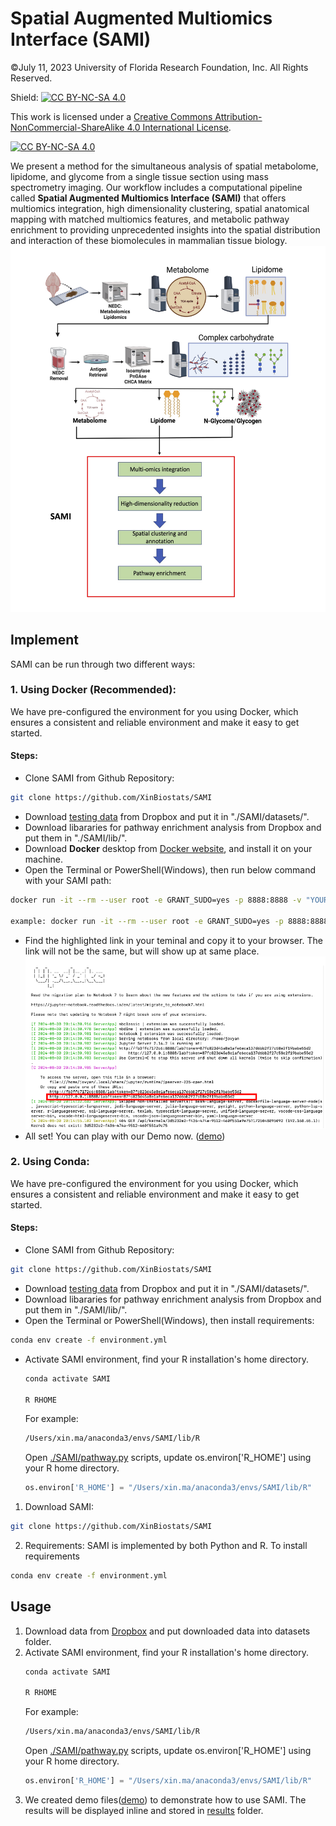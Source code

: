 # Spatial Augmented Multiomics Interface (SAMI) 
©July 11, 2023 University of Florida Research Foundation, Inc. All Rights Reserved.

Shield: [![CC BY-NC-SA 4.0][cc-by-nc-sa-shield]][cc-by-nc-sa]

This work is licensed under a
[Creative Commons Attribution-NonCommercial-ShareAlike 4.0 International License][cc-by-nc-sa].

[![CC BY-NC-SA 4.0][cc-by-nc-sa-image]][cc-by-nc-sa]

[cc-by-nc-sa]: http://creativecommons.org/licenses/by-nc-sa/4.0/
[cc-by-nc-sa-image]: https://licensebuttons.net/l/by-nc-sa/4.0/88x31.png
[cc-by-nc-sa-shield]: https://img.shields.io/badge/License-CC%20BY--NC--SA%204.0-lightgrey.svg

We present a method for the simultaneous analysis of spatial metabolome, lipidome, and glycome from a single tissue section using mass spectrometry imaging. Our workflow includes a computational pipeline called __Spatial Augmented Multiomics Interface (SAMI)__ that offers multiomics integration, high dimensionality clustering, spatial anatomical mapping with matched multiomics features, and metabolic pathway enrichment to providing unprecedented insights into the spatial distribution and interaction of these biomolecules in mammalian tissue biology.
![Main Figure](https://github.com/XinBiostats/SAMI/blob/main/figures/main.png)

## Implement
SAMI can be run through two different ways:

### 1. Using Docker (Recommended):
We have pre-configured the environment for you using Docker, which ensures a consistent and reliable environment and make it easy to get started.

#### Steps:
- Clone SAMI from Github Repository:
```bash
git clone https://github.com/XinBiostats/SAMI
```
- Download [testing data](https://www.dropbox.com/scl/fo/qjdk94golwij84xfii15b/h?rlkey=etrdydm1iw86ntcprbem2wivn&dl=1) from Dropbox and put it in "./SAMI/datasets/".  
- Download libararies for pathway enrichment analysis from Dropbox and put them in "./SAMI/lib/".  
- Download __Docker__ desktop from [Docker website](https://www.docker.com), and install it on your machine.  
- Open the Terminal or PowerShell(Windows), then run below command with your SAMI path:
```bash
docker run -it --rm --user root -e GRANT_SUDO=yes -p 8888:8888 -v "YOUR_SAMI_PATH:/home/jovyan/work" xinbiostats/sami:latest

example: docker run -it --rm --user root -e GRANT_SUDO=yes -p 8888:8888 -v "/Users/xin.ma/Desktop/SAMI:/home/jovyan/work" xinbiostats/sami:latest
```
- Find the highlighted link in your teminal and copy it to your browser. The link will not be the same, but will show up at same place.
![docker_link](https://github.com/XinBiostats/SAMI/blob/main/figures/docker_link.png)
- All set! You can play with our Demo now. ([demo](https://github.com/XinBiostats/SAMI/blob/main/demo)) 

### 2. Using Conda:
We have pre-configured the environment for you using Docker, which ensures a consistent and reliable environment and make it easy to get started.

#### Steps:
- Clone SAMI from Github Repository:
```bash
git clone https://github.com/XinBiostats/SAMI
```
- Download [testing data](https://www.dropbox.com/scl/fo/qjdk94golwij84xfii15b/h?rlkey=etrdydm1iw86ntcprbem2wivn&dl=1) from Dropbox and put it in "./SAMI/datasets/".  
- Download libararies for pathway enrichment analysis from Dropbox and put them in "./SAMI/lib/".  
- Open the Terminal or PowerShell(Windows), then install requirements:
```bash
conda env create -f environment.yml
```
-  Activate SAMI environment, find your R installation's home directory.
   ```bash
   conda activate SAMI
   
   R RHOME
   ```
   For example:
   ```bash
   /Users/xin.ma/anaconda3/envs/SAMI/lib/R
   ```
   Open [./SAMI/pathway.py](https://github.com/XinBiostats/SAMI/blob/main/SAMI/pathway.py) scripts, update os.environ['R_HOME'] using your R home directory.
   ```python
   os.environ['R_HOME'] = "/Users/xin.ma/anaconda3/envs/SAMI/lib/R"
   ```




1. Download SAMI:
```bash
git clone https://github.com/XinBiostats/SAMI
```
2. Requirements: SAMI is implemented by both Python and R. To install requirements
```bash
conda env create -f environment.yml
```
## Usage
1. Download data from [Dropbox](https://www.dropbox.com/scl/fo/qjdk94golwij84xfii15b/h?rlkey=etrdydm1iw86ntcprbem2wivn&dl=1) and put downloaded data into datasets folder.
2. Activate SAMI environment, find your R installation's home directory.
   ```bash
   conda activate SAMI
   
   R RHOME
   ```
   For example:
   ```bash
   /Users/xin.ma/anaconda3/envs/SAMI/lib/R
   ```
   Open [./SAMI/pathway.py](https://github.com/XinBiostats/SAMI/blob/main/SAMI/pathway.py) scripts, update os.environ['R_HOME'] using your R home directory.
   ```python
   os.environ['R_HOME'] = "/Users/xin.ma/anaconda3/envs/SAMI/lib/R"
   ```
4. We created demo files([demo](https://github.com/XinBiostats/SAMI/blob/main/demo)) to demonstrate how to use SAMI. The results will be displayed inline and stored in [results](https://github.com/XinBiostats/SAMI/tree/main/results) folder.

